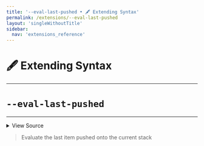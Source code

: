 ```yaml
---
title: '--eval-last-pushed • 🖋️ Extending Syntax'
permalink: /extensions/--eval-last-pushed
layout: 'singleWithoutTitle'
sidebar:
  nav: 'extensions_reference'
---
```


# 🖋️ Extending Syntax

---

# `--eval-last-pushed`

---



<details>
  <summary>View Source</summary>

{% highlight sh %}

if [ -z "$BASH_PRE_43" ]
then
  !fn --shellpen-private writeSingleCommand ${SHELLPEN_SOURCE_CONTEXT[$SHELLPEN_CONTEXT_RIGHT_INDEX]}
else
  eval "!fn --shellpen-private writeShellCommand \${__SHELLPEN_CONTEXT_$SHELLPEN_SOURCE_ID[\$SHELLPEN_CONTEXT_RIGHT_INDEX]}"
fi
{% endhighlight %}

</details>



> Evaluate the last item pushed onto the current stack







